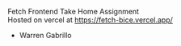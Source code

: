 Fetch Frontend Take Home Assignment  
Hosted on vercel at https://fetch-bice.vercel.app/
- Warren Gabrillo

